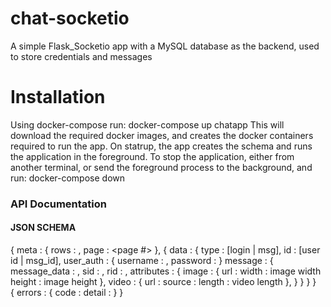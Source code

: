 # chat-socketio
A simple Flask_Socketio app with a MySQL database as the backend, used to store credentials and messages
    
Installation
============

Using docker-compose run:
    docker-compose up chatapp
This will download the required docker images, and creates the docker containers required to run the app.
On statrup, the app creates the schema and runs the application in the foreground.
To stop the application, either from another terminal, or send the foreground process to the background, and run:
    docker-compose down


### API Documentation

#### JSON SCHEMA
{ meta : {
           rows : <rows per page>,
           page : <page #>
}, 
{ data : {
           type : [login | msg],
           id : [user id | msg_id],
           user_auth : {
		           username : <usernamme>,
		           password : <password>
		       } 
	   message : {
			 message_data : <data>,
			 sid : <sender user>,
			 rid : <receiver user >,
			 attributes : { 
					image : {
				        	url : <http link>
				   		width : image width
				    		height : image height
				      		},
				        video : {
				    		url : <http link>
				    		source : <source name>
				    		length : video length 
				      		},
				        }
		        }
	   }
}	
{ errors : {
	    code : <error code>
	    detail : <Error Message>
	   }
}
